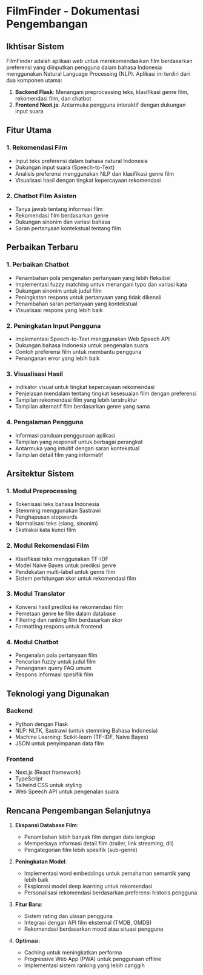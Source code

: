 # FilmFinder - Dokumentasi Pengembangan

## Ikhtisar Sistem

FilmFinder adalah aplikasi web untuk merekomendasikan film berdasarkan preferensi yang diinputkan pengguna dalam bahasa Indonesia menggunakan Natural Language Processing (NLP). Aplikasi ini terdiri dari dua komponen utama:

1. **Backend Flask**: Menangani preprocessing teks, klasifikasi genre film, rekomendasi film, dan chatbot
2. **Frontend Next.js**: Antarmuka pengguna interaktif dengan dukungan input suara

## Fitur Utama

### 1. Rekomendasi Film
- Input teks preferensi dalam bahasa natural Indonesia
- Dukungan input suara (Speech-to-Text)
- Analisis preferensi menggunakan NLP dan klasifikasi genre film
- Visualisasi hasil dengan tingkat kepercayaan rekomendasi

### 2. Chatbot Film Asisten
- Tanya jawab tentang informasi film
- Rekomendasi film berdasarkan genre
- Dukungan sinonim dan variasi bahasa
- Saran pertanyaan kontekstual tentang film

## Perbaikan Terbaru

### 1. Perbaikan Chatbot
- Penambahan pola pengenalan pertanyaan yang lebih fleksibel
- Implementasi fuzzy matching untuk menangani typo dan variasi kata
- Dukungan sinonim untuk judul film
- Peningkatan respons untuk pertanyaan yang tidak dikenali
- Penambahan saran pertanyaan yang kontekstual
- Visualisasi respons yang lebih baik

### 2. Peningkatan Input Pengguna
- Implementasi Speech-to-Text menggunakan Web Speech API
- Dukungan bahasa Indonesia untuk pengenalan suara
- Contoh preferensi film untuk membantu pengguna
- Penanganan error yang lebih baik

### 3. Visualisasi Hasil
- Indikator visual untuk tingkat kepercayaan rekomendasi
- Penjelasan mendalam tentang tingkat kesesuaian film dengan preferensi
- Tampilan rekomendasi film yang lebih terstruktur
- Tampilan alternatif film berdasarkan genre yang sama

### 4. Pengalaman Pengguna
- Informasi panduan penggunaan aplikasi
- Tampilan yang responsif untuk berbagai perangkat
- Antarmuka yang intuitif dengan saran kontekstual
- Tampilan detail film yang informatif

## Arsitektur Sistem

### 1. Modul Preprocessing
- Tokenisasi teks bahasa Indonesia
- Stemming menggunakan Sastrawi
- Penghapusan stopwords
- Normalisasi teks (slang, sinonim)
- Ekstraksi kata kunci film

### 2. Modul Rekomendasi Film
- Klasifikasi teks menggunakan TF-IDF
- Model Naive Bayes untuk prediksi genre
- Pendekatan multi-label untuk genre film
- Sistem perhitungan skor untuk rekomendasi film

### 3. Modul Translator
- Konversi hasil prediksi ke rekomendasi film
- Pemetaan genre ke film dalam database
- Filtering dan ranking film berdasarkan skor
- Formatting respons untuk frontend

### 4. Modul Chatbot
- Pengenalan pola pertanyaan film
- Pencarian fuzzy untuk judul film
- Penanganan query FAQ umum
- Respons informasi spesifik film

## Teknologi yang Digunakan

### Backend
- Python dengan Flask
- NLP: NLTK, Sastrawi (untuk stemming Bahasa Indonesia)
- Machine Learning: Scikit-learn (TF-IDF, Naive Bayes)
- JSON untuk penyimpanan data film

### Frontend
- Next.js (React framework)
- TypeScript
- Tailwind CSS untuk styling
- Web Speech API untuk pengenalan suara

## Rencana Pengembangan Selanjutnya

1. **Ekspansi Database Film**:
   - Penambahan lebih banyak film dengan data lengkap
   - Memperkaya informasi detail film (trailer, link streaming, dll)
   - Pengategorian film lebih spesifik (sub-genre)

2. **Peningkatan Model**:
   - Implementasi word embeddings untuk pemahaman semantik yang lebih baik
   - Eksplorasi model deep learning untuk rekomendasi
   - Personalisasi rekomendasi berdasarkan preferensi historis pengguna

3. **Fitur Baru**:
   - Sistem rating dan ulasan pengguna
   - Integrasi dengan API film eksternal (TMDB, OMDB)
   - Rekomendasi berdasarkan mood atau situasi pengguna

4. **Optimasi**:
   - Caching untuk meningkatkan performa
   - Progressive Web App (PWA) untuk penggunaan offline
   - Implementasi sistem ranking yang lebih canggih
